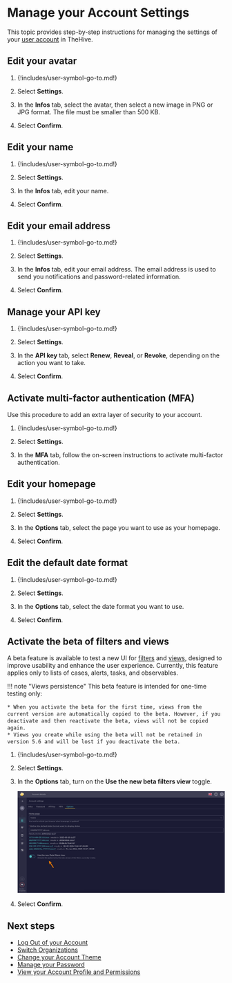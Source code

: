 # Manage your Account Settings

This topic provides step-by-step instructions for managing the settings of your [user account](../user-guides/organization/configure-organization/manage-user-accounts/about-user-accounts.md) in TheHive.

## Edit your avatar

1. {!includes/user-symbol-go-to.md!}

2. Select **Settings**.

3. In the **Infos** tab, select the avatar, then select a new image in PNG or JPG format. The file must be smaller than 500 KB.

4. Select **Confirm**.

## Edit your name

1. {!includes/user-symbol-go-to.md!}

2. Select **Settings**.

3. In the **Infos** tab, edit your name.

4. Select **Confirm**.

## Edit your email address

1. {!includes/user-symbol-go-to.md!}

2. Select **Settings**.

3. In the **Infos** tab, edit your email address. The email address is used to send you notifications and password-related information.

4. Select **Confirm**.

## Manage your API key

1. {!includes/user-symbol-go-to.md!}

2. Select **Settings**.

3. In the **API key** tab, select **Renew**, **Reveal**, or **Revoke**, depending on the action you want to take.

4. Select **Confirm**.

## Activate multi-factor authentication (MFA)

Use this procedure to add an extra layer of security to your account.

1. {!includes/user-symbol-go-to.md!}

2. Select **Settings**.

3. In the **MFA** tab, follow the on-screen instructions to activate multi-factor authentication.

## Edit your homepage

1. {!includes/user-symbol-go-to.md!}

2. Select **Settings**.

3. In the **Options** tab, select the page you want to use as your homepage.

4. Select **Confirm**.

## Edit the default date format

1. {!includes/user-symbol-go-to.md!}

2. Select **Settings**.

3. In the **Options** tab, select the date format you want to use.

4. Select **Confirm**.

## Activate the beta of filters and views

<!-- md:version 5.5.4 -->

A beta feature is available to test a new UI for [filters](./analyst-corner/about-filtering-and-sorting.md) and [views](./analyst-corner/about-views.md), designed to improve usability and enhance the user experience. Currently, this feature applies only to lists of cases, alerts, tasks, and observables.

!!! note "Views persistence"
    This beta feature is intended for one-time testing only:

    * When you activate the beta for the first time, views from the current version are automatically copied to the beta. However, if you deactivate and then reactivate the beta, views will not be copied again.
    * Views you create while using the beta will not be retained in version 5.6 and will be lost if you deactivate the beta.

1. {!includes/user-symbol-go-to.md!}

2. Select **Settings**.

3. In the **Options** tab, turn on the **Use the new beta filters view** toggle.

    ![Beta filters views](../images/user-guides/beta-filters-views.png)

4. Select **Confirm**.

<h2>Next steps</h2>

* [Log Out of your Account](log-out.md)
* [Switch Organizations](switch-organizations.md)
* [Change your Account Theme](change-account-theme.md)
* [Manage your Password](manage-password.md)
* [View your Account Profile and Permissions](view-permissions.md)